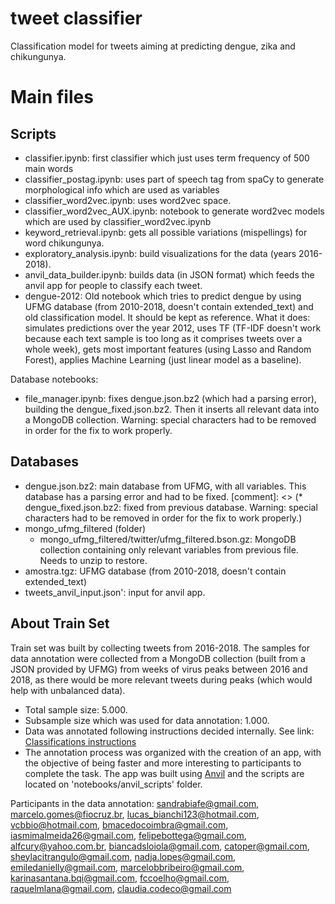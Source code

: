# tweet classifier
Classification model for tweets aiming at predicting dengue, zika and chikungunya.

# Main files
## Scripts
* classifier.ipynb: first classifier which just uses term frequency of 500 main words
* classifier_postag.ipynb: uses part of speech tag from spaCy to generate morphological info which are used as variables
* classifier_word2vec.ipynb: uses word2vec space.
* classifier_word2vec_AUX.ipynb: notebook to generate word2vec models which are used by classifier_word2vec.ipynb
* keyword_retrieval.ipynb: gets all possible variations (mispellings) for word chikungunya.
* exploratory_analysis.ipynb: build visualizations for the data (years 2016-2018).
* anvil_data_builder.ipynb: builds data (in JSON format) which feeds the anvil app for people to classify each tweet.
* dengue-2012: Old notebook which tries to predict dengue by using UFMG database (from 2010-2018, doesn't contain extended_text) and old classification model. It should be kept as reference. What it does: simulates predictions over the year 2012, uses TF (TF-IDF doesn't work because each text sample is too long as it comprises tweets over a whole week), gets most important features (using Lasso and Random Forest), applies Machine Learning (just linear model as a baseline).

Database notebooks:
* file_manager.ipynb: fixes dengue.json.bz2 (which had a parsing error), building the dengue_fixed.json.bz2. Then it inserts all relevant data into a MongoDB collection. Warning: special characters had to be removed in order for the fix to work properly.

## Databases
* dengue.json.bz2: main database from UFMG, with all variables. This database has a parsing error and had to be fixed.
[comment]: <> (* dengue_fixed.json.bz2: fixed from previous database. Warning: special characters had to be removed in order for the fix to work properly.)
* mongo_ufmg_filtered (folder) 
	* mongo_ufmg_filtered/twitter/ufmg_filtered.bson.gz: MongoDB collection containing only relevant variables from previous file. Needs to unzip to restore.
* amostra.tgz: UFMG database (from 2010-2018, doesn't contain extended_text)
* tweets_anvil_input.json': input for anvil app.

## About Train Set
Train set was built by collecting tweets from 2016-2018. The samples for data annotation were collected from a MongoDB collection (built from a JSON provided by UFMG) from weeks of virus peaks between 2016 and 2018, as there would be more relevant tweets during peaks (which would help with unbalanced data). 
* Total sample size: 5.000.
* Subsample size which was used for data annotation: 1.000.
* Data was annotated following instructions decided internally. See link: [Classifications instructions](https://github.com/AlertaDengue/tweet_classifier/blob/master/classification_instructions.md)
* The annotation process was organized with the creation of an app, with the objective of being faster and more interesting to participants to complete the task. The app was built using [Anvil](https://anvil.works/) and the scripts are located on 'notebooks/anvil_scripts' folder.

Participants in the data annotation: sandrabiafe@gmail.com, marcelo.gomes@fiocruz.br, lucas_bianchi123@hotmail.com, vcbbio@hotmail.com, bmacedocoimbra@gmail.com, iasmimalmeida26@gmail.com, felipebottega@gmail.com, alfcury@yahoo.com.br, biancadsloiola@gmail.com, catoper@gmail.com, sheylacitrangulo@gmail.com, nadja.lopes@gmail.com, emiledanielly@gmail.com, marcelobbribeiro@gmail.com, karinasantana.bqi@gmail.com, fccoelho@gmail.com, raquelmlana@gmail.com, claudia.codeco@gmail.com


